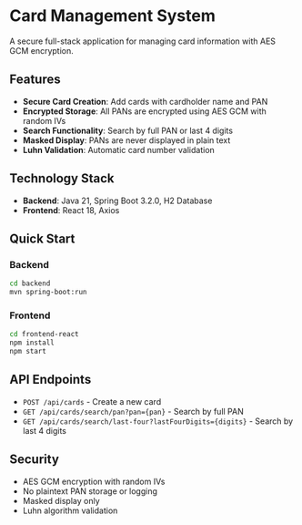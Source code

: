 # Card Management System

A secure full-stack application for managing card information with AES GCM encryption.

## Features

- **Secure Card Creation**: Add cards with cardholder name and PAN
- **Encrypted Storage**: All PANs are encrypted using AES GCM with random IVs
- **Search Functionality**: Search by full PAN or last 4 digits
- **Masked Display**: PANs are never displayed in plain text
- **Luhn Validation**: Automatic card number validation

## Technology Stack

- **Backend**: Java 21, Spring Boot 3.2.0, H2 Database
- **Frontend**: React 18, Axios

## Quick Start

### Backend
```bash
cd backend
mvn spring-boot:run
```

### Frontend
```bash
cd frontend-react
npm install
npm start
```

## API Endpoints

- `POST /api/cards` - Create a new card
- `GET /api/cards/search/pan?pan={pan}` - Search by full PAN
- `GET /api/cards/search/last-four?lastFourDigits={digits}` - Search by last 4 digits

## Security

- AES GCM encryption with random IVs
- No plaintext PAN storage or logging
- Masked display only
- Luhn algorithm validation